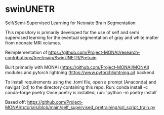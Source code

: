 # swinUNETR
Self/Semi-Supervised Learning for Neonate Brain Segmentation

This repository is primarily developed for the use of self and semi supervised learning for the eventual segmentation of gray and white matter from neonate MRI volumes.

Reimplementation of https://github.com/Project-MONAI/research-contributions/tree/main/SwinUNETR/Pretrain

Built primarily with MONAI (https://github.com/Project-MONAI/MONAI) modules and pytorch lightning (https://www.pytorchlightning.ai) backend.

To install requirements using the .toml file, open a prompt (Anaconda) and navigat [cd] to the directory containing this repo. Run: conda install -c conda-forge poetry
Once poetry is installed, run: 'python -m poetry install'

Based off:
https://github.com/Project-MONAI/tutorials/blob/main/self_supervised_pretraining/ssl_script_train.py
